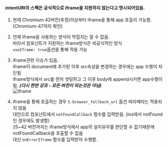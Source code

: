 #### intentURI의 스펙은 공식적으로 iframe을 지원하지 않는다고 명시되어있음.

1. 현재 Chromium 42버전(추정)이상부터 iframe을 통해 app 호출이 가능함. (Chromium-47까지 확인)

2. 언제 iframe을 사용하는 방식이 막힐지는 알 수 없음.
<br>따라서 컴포넌트가 지원하는 iframe방식은 비공식적인 방식
<br>`useIframe: true`옵션을 통해 적용 가능

3. iframe관련 이슈가 있음.
<br>iframe이 document에 추가된 이후 src속성을 변경하는 경우에는 app 수행이 차단됨
<br>iframe방식에서 src를 먼저 셋팅하고 그 이후 body에 append시키면 app수행이 됨. ___(다시 한번 강조 - 모든 버전이 되는것은 아님)___
<br>![iframe](https://cloud.githubusercontent.com/assets/12269563/12475773/7866eb2a-c068-11e5-945f-4c079be67817.jpeg)

4. iframe을 통해 호출하는 경우 `S.browser_fallback_url` 옵션 파라메타는 적용되지 않음
<br> 대안으로 컴포넌트에서 `notFoundCallback` 함수를 입력받음. (ios에서 notFound인 경우에도 발생함)
<br> 25~42 버전까지는 iframe방식에서 app의 설치유무를 판단할 수 없기때문에 notFoundCallback을 호출할 수 없음
<br> 대신 `onErrorIframe` 함수를 입력받아 수행함.
